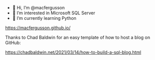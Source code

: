 - 👋 Hi, I’m @macfergusson
- 👀 I’m interested in Microsoft SQL Server
- 🌱 I’m currently learning Python

https://macfergusson.github.io/


Thanks to Chad Baldwin for an easy template of how to host a blog on GitHub:

https://chadbaldwin.net/2021/03/14/how-to-build-a-sql-blog.html

